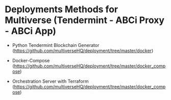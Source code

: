 # Deployments Methods for Multiverse (Tendermint - ABCi Proxy - ABCi App)

- Python Tendermint Blockchain Generator (https://github.com/multiverseHQ/deployment/tree/master/docker)

- Docker-Compose (https://github.com/multiverseHQ/deployment/tree/master/docker_compose)

- Orchestration Server with Terraform (https://github.com/multiverseHQ/deployment/tree/master/docker_compose)